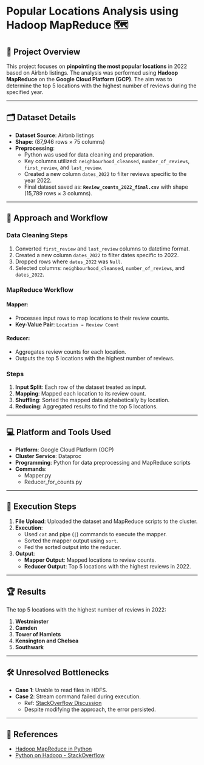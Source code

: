 # Popular Locations Analysis using Hadoop MapReduce 🗺️

## 📖 Project Overview  
This project focuses on **pinpointing the most popular locations** in 2022 based on Airbnb listings. The analysis was performed using **Hadoop MapReduce** on the **Google Cloud Platform (GCP)**. The aim was to determine the top 5 locations with the highest number of reviews during the specified year.

---

## 🗂️ Dataset Details  
- **Dataset Source**: Airbnb listings  
- **Shape**: (87,946 rows × 75 columns)  
- **Preprocessing**:  
  - Python was used for data cleaning and preparation.  
  - Key columns utilized: `neighbourhood_cleansed`, `number_of_reviews`, `first_review`, and `last_review`.  
  - Created a new column `dates_2022` to filter reviews specific to the year 2022.  
  - Final dataset saved as: **`Review_counts_2022_final.csv`** with shape (15,789 rows × 3 columns).  

---

## 🔧 Approach and Workflow  

### **Data Cleaning Steps**  
1. Converted `first_review` and `last_review` columns to datetime format.  
2. Created a new column `dates_2022` to filter dates specific to 2022.  
3. Dropped rows where `dates_2022` was `Null`.  
4. Selected columns: `neighbourhood_cleansed`, `number_of_reviews`, and `dates_2022`.  

### **MapReduce Workflow**  
#### Mapper:  
- Processes input rows to map locations to their review counts.  
- **Key-Value Pair**: `Location → Review Count`  
#### Reducer:  
- Aggregates review counts for each location.  
- Outputs the top 5 locations with the highest number of reviews.  

### **Steps**  
1. **Input Split**: Each row of the dataset treated as input.  
2. **Mapping**: Mapped each location to its review count.  
3. **Shuffling**: Sorted the mapped data alphabetically by location.  
4. **Reducing**: Aggregated results to find the top 5 locations.  

---

## 💻 Platform and Tools Used  
- **Platform**: Google Cloud Platform (GCP)  
- **Cluster Service**: Dataproc  
- **Programming**: Python for data preprocessing and MapReduce scripts  
- **Commands**:  
  - Mapper.py  
  - Reducer_for_counts.py  

---

## 🔑 Execution Steps  
1. **File Upload**: Uploaded the dataset and MapReduce scripts to the cluster.  
2. **Execution**:  
   - Used `cat` and pipe (`|`) commands to execute the mapper.  
   - Sorted the mapper output using `sort`.  
   - Fed the sorted output into the reducer.  
3. **Output**:  
   - **Mapper Output**: Mapped locations to review counts.  
   - **Reducer Output**: Top 5 locations with the highest reviews in 2022.  

---

## 🏆 Results  
The top 5 locations with the highest number of reviews in 2022:  
1. **Westminster**  
2. **Camden**  
3. **Tower of Hamlets**  
4. **Kensington and Chelsea**  
5. **Southwark**  

---

## 🛠️ Unresolved Bottlenecks  
- **Case 1**: Unable to read files in HDFS.  
- **Case 2**: Stream command failed during execution.  
  - Ref: [StackOverflow Discussion](https://stackoverflow.com/questions/48003377/error-when-running-python-map-reduce-job-using-hadoop-streaming-in-google-cloud)  
  - Despite modifying the approach, the error persisted.  

---

## 📎 References  
- [Hadoop MapReduce in Python](https://www.michael-noll.com/tutorials/writing-an-hadoop-mapreduce-program-in-python/)  
- [Python on Hadoop - StackOverflow](https://stackoverflow.com/questions/15353252/running-the-python-code-on-hadoop-failed)  

